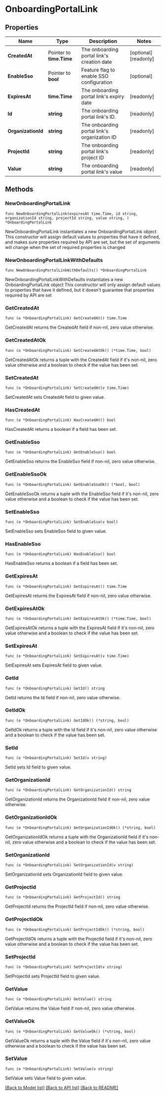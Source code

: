 # OnboardingPortalLink

## Properties

Name | Type | Description | Notes
------------ | ------------- | ------------- | -------------
**CreatedAt** | Pointer to **time.Time** | The onboarding portal link&#39;s creation date | [optional] [readonly] 
**EnableSso** | Pointer to **bool** | Feature flag to enable SSO configuration | [optional] 
**ExpiresAt** | **time.Time** | The onboarding portal link&#39;s expiry date | [readonly] 
**Id** | **string** | The onboarding portal link&#39;s ID. | [readonly] 
**OrganizationId** | **string** | The onboarding portal link&#39;s organization ID | [readonly] 
**ProjectId** | **string** | The onboarding portal link&#39;s project ID | [readonly] 
**Value** | **string** | The onboarding portal link&#39;s value | [readonly] 

## Methods

### NewOnboardingPortalLink

`func NewOnboardingPortalLink(expiresAt time.Time, id string, organizationId string, projectId string, value string, ) *OnboardingPortalLink`

NewOnboardingPortalLink instantiates a new OnboardingPortalLink object
This constructor will assign default values to properties that have it defined,
and makes sure properties required by API are set, but the set of arguments
will change when the set of required properties is changed

### NewOnboardingPortalLinkWithDefaults

`func NewOnboardingPortalLinkWithDefaults() *OnboardingPortalLink`

NewOnboardingPortalLinkWithDefaults instantiates a new OnboardingPortalLink object
This constructor will only assign default values to properties that have it defined,
but it doesn't guarantee that properties required by API are set

### GetCreatedAt

`func (o *OnboardingPortalLink) GetCreatedAt() time.Time`

GetCreatedAt returns the CreatedAt field if non-nil, zero value otherwise.

### GetCreatedAtOk

`func (o *OnboardingPortalLink) GetCreatedAtOk() (*time.Time, bool)`

GetCreatedAtOk returns a tuple with the CreatedAt field if it's non-nil, zero value otherwise
and a boolean to check if the value has been set.

### SetCreatedAt

`func (o *OnboardingPortalLink) SetCreatedAt(v time.Time)`

SetCreatedAt sets CreatedAt field to given value.

### HasCreatedAt

`func (o *OnboardingPortalLink) HasCreatedAt() bool`

HasCreatedAt returns a boolean if a field has been set.

### GetEnableSso

`func (o *OnboardingPortalLink) GetEnableSso() bool`

GetEnableSso returns the EnableSso field if non-nil, zero value otherwise.

### GetEnableSsoOk

`func (o *OnboardingPortalLink) GetEnableSsoOk() (*bool, bool)`

GetEnableSsoOk returns a tuple with the EnableSso field if it's non-nil, zero value otherwise
and a boolean to check if the value has been set.

### SetEnableSso

`func (o *OnboardingPortalLink) SetEnableSso(v bool)`

SetEnableSso sets EnableSso field to given value.

### HasEnableSso

`func (o *OnboardingPortalLink) HasEnableSso() bool`

HasEnableSso returns a boolean if a field has been set.

### GetExpiresAt

`func (o *OnboardingPortalLink) GetExpiresAt() time.Time`

GetExpiresAt returns the ExpiresAt field if non-nil, zero value otherwise.

### GetExpiresAtOk

`func (o *OnboardingPortalLink) GetExpiresAtOk() (*time.Time, bool)`

GetExpiresAtOk returns a tuple with the ExpiresAt field if it's non-nil, zero value otherwise
and a boolean to check if the value has been set.

### SetExpiresAt

`func (o *OnboardingPortalLink) SetExpiresAt(v time.Time)`

SetExpiresAt sets ExpiresAt field to given value.


### GetId

`func (o *OnboardingPortalLink) GetId() string`

GetId returns the Id field if non-nil, zero value otherwise.

### GetIdOk

`func (o *OnboardingPortalLink) GetIdOk() (*string, bool)`

GetIdOk returns a tuple with the Id field if it's non-nil, zero value otherwise
and a boolean to check if the value has been set.

### SetId

`func (o *OnboardingPortalLink) SetId(v string)`

SetId sets Id field to given value.


### GetOrganizationId

`func (o *OnboardingPortalLink) GetOrganizationId() string`

GetOrganizationId returns the OrganizationId field if non-nil, zero value otherwise.

### GetOrganizationIdOk

`func (o *OnboardingPortalLink) GetOrganizationIdOk() (*string, bool)`

GetOrganizationIdOk returns a tuple with the OrganizationId field if it's non-nil, zero value otherwise
and a boolean to check if the value has been set.

### SetOrganizationId

`func (o *OnboardingPortalLink) SetOrganizationId(v string)`

SetOrganizationId sets OrganizationId field to given value.


### GetProjectId

`func (o *OnboardingPortalLink) GetProjectId() string`

GetProjectId returns the ProjectId field if non-nil, zero value otherwise.

### GetProjectIdOk

`func (o *OnboardingPortalLink) GetProjectIdOk() (*string, bool)`

GetProjectIdOk returns a tuple with the ProjectId field if it's non-nil, zero value otherwise
and a boolean to check if the value has been set.

### SetProjectId

`func (o *OnboardingPortalLink) SetProjectId(v string)`

SetProjectId sets ProjectId field to given value.


### GetValue

`func (o *OnboardingPortalLink) GetValue() string`

GetValue returns the Value field if non-nil, zero value otherwise.

### GetValueOk

`func (o *OnboardingPortalLink) GetValueOk() (*string, bool)`

GetValueOk returns a tuple with the Value field if it's non-nil, zero value otherwise
and a boolean to check if the value has been set.

### SetValue

`func (o *OnboardingPortalLink) SetValue(v string)`

SetValue sets Value field to given value.



[[Back to Model list]](../README.md#documentation-for-models) [[Back to API list]](../README.md#documentation-for-api-endpoints) [[Back to README]](../README.md)



